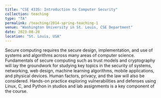 ```yaml
---
title: "CSE 433S: Introduction to Computer Security"
collection: teaching
type: "TA"
permalink: /teaching/2014-spring-teaching-1
venue: "Washington University in St. Louis, CSE Department"
date: 2023-08-28
location: "St. Louis, USA"
---
```


Secure computing requires the secure design, implementation, and use of systems and algorithms across many areas of computer science. Fundamentals of secure computing such as trust models and cryptography will lay the groundwork for studying key topics in the security of systems, networking, web design, machine learning algorithms, mobile applications, and physical devices. Human factors, privacy, and the law will also be considered. Hands-on practice exploring vulnerabilities and defenses using Linux, C, and Python in studios and lab assignments is a key component of the course.

